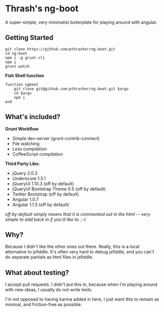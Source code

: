 Thrash's ng-boot
================

A super-simple, very minimalist boilerplate for playing around with angular.

Getting Started
---------------


```
git clone https://github.com/pthrasher/ng-boot.git
cd ng-boot
npm i -g grunt-cli
npm i
grunt watch
```

**Fish Shell function**

```
function ngboot
    git clone git@github.com:pthrasher/ng-boot.git $argv
    cd $argv
    npm i
end
```


What's included?
----------------

**Grunt Workflow**


* Simple dev-server (grunt-contrib-connect)
* File watching
* Less compilation
* CoffeeScript compilation


**Third Party Libs:**


* jQuery 2.0.3
* Underscore 1.5.1
* jQueryUI 1.10.3 (off by default)
* jQueryUI Bootstrap Theme 0.5 (off by default)
* Twitter Bootstrap (off by default)
* Angular 1.0.7
* Angular 1.1.5 (off by default)


*off by default simply means that it is commented out in the html -- very
simple to add back in if you'd like to. ;-)*


Why?
----


Because I didn't like the other ones out there. Really, this is a local
alternative to jsfiddle. It's often very hard to debug jsfiddle, and you can't
do separate partials as html files in jsfiddle.


What about testing?
-------------------


I accept pull requests. I didn't put this in, because when I'm playing around
with new ideas, I usually do not write tests.

I'm not opposed to having karma added in here, I just want this to remain as
minimal, and friction-free as possible.


